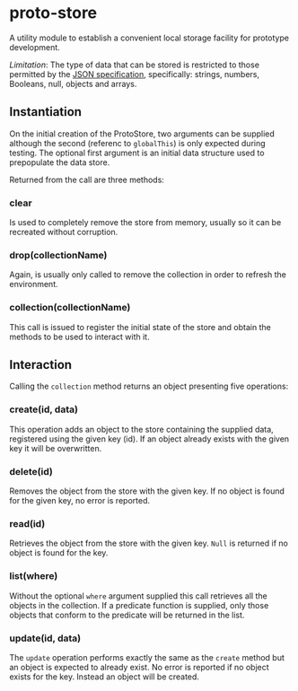 # proto-store

A utility module to establish a convenient local storage facility for prototype development.

_Limitation_: The type of data that can be stored is restricted to those permitted by the [JSON specification](https://www.json.org/json-en.html), specifically: strings, numbers, Booleans, null, objects and arrays.

## Instantiation

On the initial creation of the ProtoStore, two arguments can be supplied although the second (referenc to `globalThis`) is only expected during testing. The optional first argument is an initial data structure used to prepopulate the data store.

Returned from the call are three methods:

### clear

Is used to completely remove the store from memory, usually so it can be recreated without corruption.

### drop(collectionName)

Again, is usually only called to remove the collection in order to refresh the environment.

### collection(collectionName)

This call is issued to register the initial state of the store and obtain the methods to be used to interact with it.

## Interaction

Calling the `collection` method returns an object presenting five operations:

### create(id, data)

This operation adds an object to the store containing the supplied data, registered using the given key (id). If an object already exists with the given key it will be overwritten.

### delete(id)

Removes the object from the store with the given key. If no object is found for the given key, no error is reported.

### read(id)

Retrieves the object from the store with the given key. `Null` is returned if no object is found for the key.

### list(where)

Without the optional `where` argument supplied this call retrieves all the objects in the collection. If a predicate function is supplied, only those objects that conform to the predicate will be returned in the list.

### update(id, data)

The `update` operation performs exactly the same as the `create` method but an object is expected to already exist. No error is reported if no object exists for the key. Instead an object will be created.

